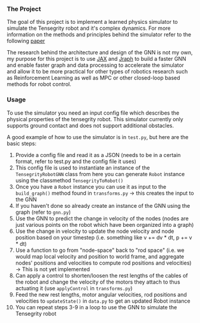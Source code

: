 ### The Project

The goal of this project is to implement a learned physics simulator to simulate the Tensegrity robot and it's complex dynamics. 
For more information on the methods and principles behind the simulator refer to the following [paper](https://arxiv.org/abs/2410.12216)

The research behind the architecture and design of the GNN is not my own, my purpose for this project is to use [JAX](https://github.com/jax-ml/jax) and [Jraph](https://github.com/google-deepmind/jraph)
to build a faster GNN and enable faster graph and data processing to accelerate the simulator and allow it to be more practical for other types of robotics research such as Reinforcement Learning as well as MPC or other closed-loop based methods for robot control.

### Usage

To use the simulator you need an input config file which describes the physical properties of the tensegrity robot. This simulator currently only supports ground contact
and does not support additional obstacles.

A good example of how to use the simulator is in `test.py`, but here are the basic steps:
1. Provide a config file and read it as a JSON (needs to be in a certain format, refer to test.py and the config file it uses)
2. This config file is used to instantiate an instance of the `TensegrityRobotGNN` class from here you can generate `Robot` instance using the classmethod `TensegrityToRobot()`
3. Once you have a `Robot` instance you can use it as input to the `build_graph()` method found in `transforms.py` -> this creates the input to the GNN
4. If you haven't done so already create an instance of the GNN using the graph (refer to `gnn.py`) 
5. Use the GNN to predict the change in velocity of the nodes (nodes are just various points on the robot which have been organized into a graph)
6. Use the change in velocity to update the node velocity and node position based on your timestep (i.e. something like v += dv * dt, p += v * dt)
7. Use a function to go from "node-space" back to "rod space" (i.e. we would map local velocity and position to world frame, and aggregate nodes' positions and velocities to compute rod positions and velocities) -> This is not yet implemented
8. Can apply a control to shorten/loosen the rest lengths of the cables of the robot and change the velocity of the motors they attach to thus actuating it (use `applyControl` in `transforms.py`)
9. Feed the new rest lengths, motor angular velocities, rod positions and velocities to `updateState()` in `data.py` to get an updated Robot instance
10. You can repeat steps 3-9 in a loop to use the GNN to simulate the Tensegrity robot